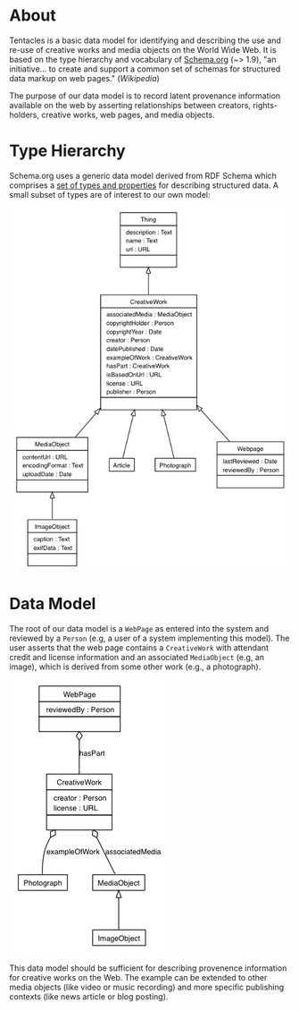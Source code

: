 About
=====

Tentacles is a basic data model for identifying and describing the use and re-use of creative works and media objects on the World Wide Web. It is based on the type hierarchy and vocabulary of [Schema.org](http://schema.org/) (~> 1.9), "an initiative... to create and support a common set of schemas for structured data markup on web pages." (*Wikipedia*)

The purpose of our data model is to record latent provenance information available on the web by asserting relationships between creators, rights-holders, creative works, web pages, and media objects.

Type Hierarchy
==============

Schema.org uses a generic data model derived from RDF Schema which comprises a [set of types and properties](http://schema.org/docs/full.html) for describing structured data. A small subset of types are of interest to our own model:

![TypeHierarchy.png](https://raw.githubusercontent.com/christopheradams/tentacles/master/uml/TypeHierarchy.png)

Data Model
==========

The root of our data model is a `WebPage` as entered into the system and reviewed by a `Person` (e.g, a user of a system implementing this model). The user asserts that the web page contains a `CreativeWork` with attendant credit and license information and an associated `MediaObject` (e.g, an image), which is derived from some other work (e.g., a photograph).

![WebPage.png](https://raw.githubusercontent.com/christopheradams/tentacles/master/uml/WebPage.png)

This data model should be sufficient for describing provenence information for creative works on the Web. The example can be extended to other media objects (like video or music recording) and more specific publishing contexts (like news article or blog posting).
